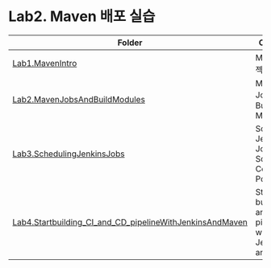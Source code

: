 # Lab2. Maven 배포 실습
| Folder                                                                                                                              | Contents                                                                  |
|-                                                                                                                                    |-                                                                          |
|[Lab1.MavenIntro](Lab1.MavenIntro/README.md)                                                                                         |Maven 프로젝트 개요                                                        |
|[Lab2.MavenJobsAndBuildModules](Lab2.MavenJobsAndBuildModules/README.md)                                                             |Maven Jobs 및 Build Modules                                                |
|[Lab3.SchedulingJenkinsJobs](Lab3.SchedulingJenkinsJobs/README.md)                                                                   |Scheduling Jenkins Jobs  : Source Control Polling                          |
|[Lab4.Startbuilding_CI_and_CD_pipelineWithJenkinsAndMaven](Lab4.Startbuilding_CI_and_CD_pipelineWithJenkinsAndMaven/README.md)       |Start building CI and CD pipeline with Jenkins and Maven                   |
